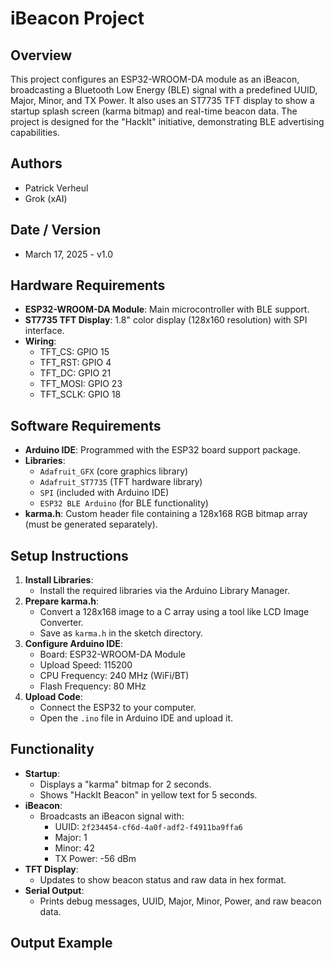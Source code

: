 # iBeacon Project

## Overview
This project configures an ESP32-WROOM-DA module as an iBeacon, broadcasting a Bluetooth Low Energy (BLE) signal with a predefined UUID, Major, Minor, and TX Power. It also uses an ST7735 TFT display to show a startup splash screen (karma bitmap) and real-time beacon data. The project is designed for the "HackIt" initiative, demonstrating BLE advertising capabilities.

## Authors
- Patrick Verheul
- Grok (xAI)

## Date / Version
- March 17, 2025 - v1.0

## Hardware Requirements
- **ESP32-WROOM-DA Module**: Main microcontroller with BLE support.
- **ST7735 TFT Display**: 1.8" color display (128x160 resolution) with SPI interface.
- **Wiring**:
  - TFT_CS: GPIO 15
  - TFT_RST: GPIO 4
  - TFT_DC: GPIO 21
  - TFT_MOSI: GPIO 23
  - TFT_SCLK: GPIO 18

## Software Requirements
- **Arduino IDE**: Programmed with the ESP32 board support package.
- **Libraries**:
  - `Adafruit_GFX` (core graphics library)
  - `Adafruit_ST7735` (TFT hardware library)
  - `SPI` (included with Arduino IDE)
  - `ESP32 BLE Arduino` (for BLE functionality)
- **karma.h**: Custom header file containing a 128x168 RGB bitmap array (must be generated separately).

## Setup Instructions
1. **Install Libraries**:
   - Install the required libraries via the Arduino Library Manager.
2. **Prepare karma.h**:
   - Convert a 128x168 image to a C array using a tool like LCD Image Converter.
   - Save as `karma.h` in the sketch directory.
3. **Configure Arduino IDE**:
   - Board: ESP32-WROOM-DA Module
   - Upload Speed: 115200
   - CPU Frequency: 240 MHz (WiFi/BT)
   - Flash Frequency: 80 MHz
4. **Upload Code**:
   - Connect the ESP32 to your computer.
   - Open the `.ino` file in Arduino IDE and upload it.

## Functionality
- **Startup**:
  - Displays a "karma" bitmap for 2 seconds.
  - Shows "HackIt Beacon" in yellow text for 5 seconds.
- **iBeacon**:
  - Broadcasts an iBeacon signal with:
    - UUID: `2f234454-cf6d-4a0f-adf2-f4911ba9ffa6`
    - Major: 1
    - Minor: 42
    - TX Power: -56 dBm
- **TFT Display**:
  - Updates to show beacon status and raw data in hex format.
- **Serial Output**:
  - Prints debug messages, UUID, Major, Minor, Power, and raw beacon data.

## Output Example